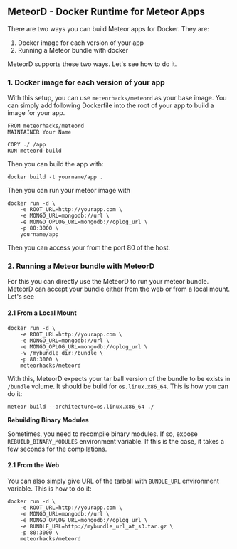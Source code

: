## MeteorD - Docker Runtime for Meteor Apps

There are two ways you can build Meteor apps for Docker. They are:

1. Docker image for each version of your app
2. Running a Meteor bundle with docker

MeteorD supports these two ways. Let's see how to do it.

### 1. Docker image for each version of your app

With this setup, you can use `meteorhacks/meteord` as your base image. You can simply add following Dockerfile into the root of your app to build a image for your app.

~~~shell
FROM meteorhacks/meteord
MAINTAINER Your Name

COPY ./ /app
RUN meteord-build
~~~

Then you can build the app with:

~~~shell
docker build -t yourname/app .
~~~

Then you can run your meteor image with

~~~shell
docker run -d \
    -e ROOT_URL=http://yourapp.com \
    -e MONGO_URL=mongodb://url \
    -e MONGO_OPLOG_URL=mongodb://oplog_url \
    -p 80:3000 \
    yourname/app 
~~~

Then you can access your from the port 80 of the host.

### 2. Running a Meteor bundle with MeteorD

For this you can directly use the MeteorD to run your meteor bundle. MeteorD can accept your bundle either from the web or from a local mount. Let's see

#### 2.1 From a Local Mount

~~~shell
docker run -d \
    -e ROOT_URL=http://yourapp.com \
    -e MONGO_URL=mongodb://url \
    -e MONGO_OPLOG_URL=mongodb://oplog_url \
    -v /mybundle_dir:/bundle \
    -p 80:3000 \
    meteorhacks/meteord
~~~

With this, MeteorD expects your tar ball version of the bundle to be exists in `/bundle` volume. It should be build for `os.linux.x86_64`. This is how you can do it:

~~~shell
meteor build --architecture=os.linux.x86_64 ./
~~~


**Rebuilding Binary Modules**

Sometimes, you need to recompile binary modules. If so, expose `REBUILD_BINARY_MODULES` environment variable. If this is the case, it takes a few seconds for the compilations.

#### 2.1 From the Web

You can also simply give URL of the tarball with `BUNDLE_URL` environment variable. This is how to do it:

~~~shell
docker run -d \
    -e ROOT_URL=http://yourapp.com \
    -e MONGO_URL=mongodb://url \
    -e MONGO_OPLOG_URL=mongodb://oplog_url \
    -e BUNDLE_URL=http://mybundle_url_at_s3.tar.gz \
    -p 80:3000 \
    meteorhacks/meteord
~~~

